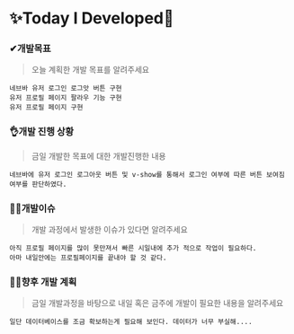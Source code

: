 # ✨Today I Developed🤞



### ✔개발목표

> 오늘 계획한 개발 목표를 알려주세요

```
네브바 유저 로그인 로그앗 버튼 구현
유저 프로필 페이지 팔라우 기능 구현
유저 프로필 페이지 구현
```





### 👌개발 진행 상황

> 금일 개발한 목표에 대한 개발진행한 내용

```
네브바에 유저 로그인 로그아웃 버튼 및 v-show를 통해서 로그인 여부에 따른 버튼 보여짐 여부를 판단하였다.
```





### 🤷‍♂️개발이슈

> 개발 과정에서 발생한 이슈가 있다면 알려주세요

```
아직 프로필 페이지를 많이 못만져서 빠른 시일내에 추가 적으로 작업이 필요하다.
아마 내일안에는 프로필페이지를 끝내야 할 것 같다.
```





### 🐱‍🚀향후 개발 계획

> 금일 개발과정을 바탕으로 내일 혹은 금주에 개발이 필요한 내용을 알려주세요

```
일단 데이터베이스를 조금 확보하는게 필요해 보인다. 데이터가 너무 부실해....
```

